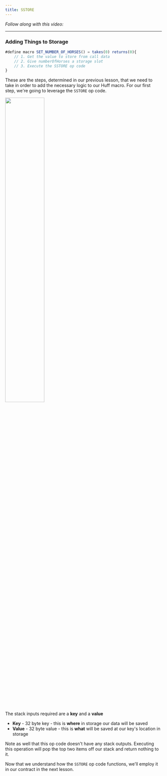 ```yaml
---
title: SSTORE
---
```


_Follow along with this video:_

---

### Adding Things to Storage

```js
#define macro SET_NUMBER_OF_HORSES() = takes(0) returns(0){
    // 1. Get the value to store from call data
    // 2. Give numberOfHorses a storage slot
    // 3. Execute the SSTORE op code
}
```

These are the steps, determined in our previous lesson, that we need to take in order to add the necessary logic to our Huff macro. For our first step, we're going to leverage the `SSTORE` op code.

<img src="/formal-verification-1/28-sstore/sstore-1.png" width="50%" height="auto">

The stack inputs required are a **key** and a **value**

- **Key** - 32 byte key - this is **where** in storage our data will be saved
- **Value** - 32 byte value - this is **what** will be saved at our key's location in storage

Note as well that this op code doesn't have any stack outputs. Executing this operation will pop the top two items off our stack and return nothing to it.

Now that we understand how the `SSTORE` op code functions, we'll employ it in our contract in the next lesson.
